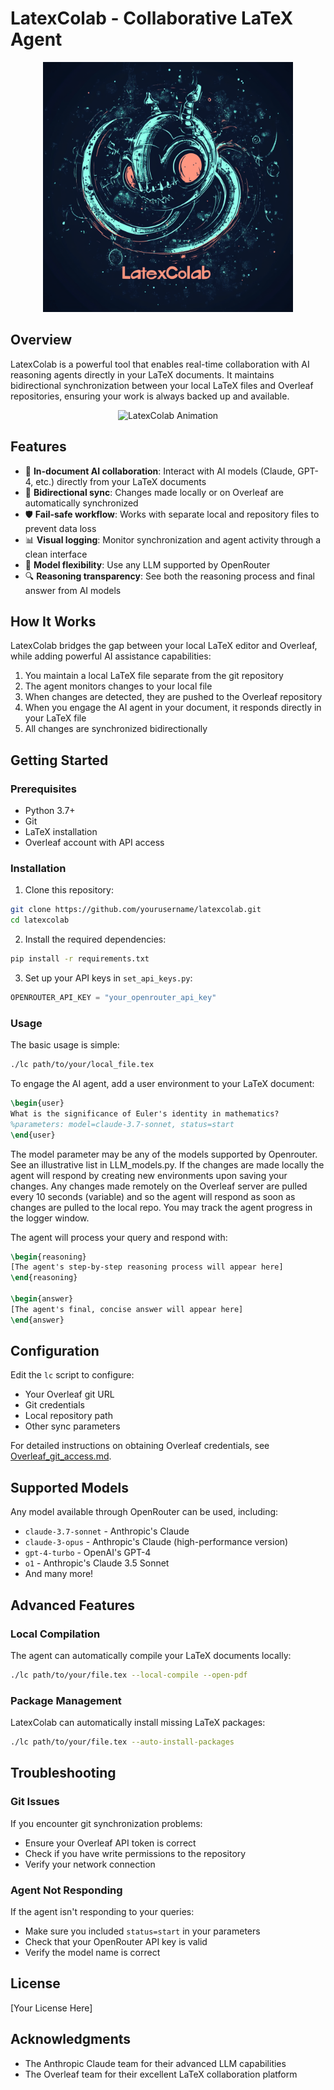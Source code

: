 # LatexColab - Collaborative LaTeX Agent

<div align="center">
  <img src="assets/LC1.png" alt="LatexColab Logo" width="400">
</div>

## Overview

LatexColab is a powerful tool that enables real-time collaboration with AI reasoning agents directly in your LaTeX documents. It maintains bidirectional synchronization between your local LaTeX files and Overleaf repositories, ensuring your work is always backed up and available.

<div align="center">
  <img src="assets/Jellyfish.gif" alt="LatexColab Animation" width="400">
</div>

## Features

- 🧠 **In-document AI collaboration**: Interact with AI models (Claude, GPT-4, etc.) directly from your LaTeX documents
- 🔄 **Bidirectional sync**: Changes made locally or on Overleaf are automatically synchronized
- 🛡️ **Fail-safe workflow**: Works with separate local and repository files to prevent data loss
- 📊 **Visual logging**: Monitor synchronization and agent activity through a clean interface
- 🧩 **Model flexibility**: Use any LLM supported by OpenRouter
- 🔍 **Reasoning transparency**: See both the reasoning process and final answer from AI models

## How It Works

LatexColab bridges the gap between your local LaTeX editor and Overleaf, while adding powerful AI assistance capabilities:

1. You maintain a local LaTeX file separate from the git repository
2. The agent monitors changes to your local file
3. When changes are detected, they are pushed to the Overleaf repository
4. When you engage the AI agent in your document, it responds directly in your LaTeX file
5. All changes are synchronized bidirectionally

## Getting Started

### Prerequisites

- Python 3.7+
- Git
- LaTeX installation
- Overleaf account with API access

### Installation

1. Clone this repository:
```bash
git clone https://github.com/yourusername/latexcolab.git
cd latexcolab
```

2. Install the required dependencies:
```bash
pip install -r requirements.txt
```

3. Set up your API keys in `set_api_keys.py`:
```python
OPENROUTER_API_KEY = "your_openrouter_api_key"
```

### Usage

The basic usage is simple:

```bash
./lc path/to/your/local_file.tex
```

To engage the AI agent, add a user environment to your LaTeX document:

```latex
\begin{user}
What is the significance of Euler's identity in mathematics?
%parameters: model=claude-3.7-sonnet, status=start
\end{user}
```

The model parameter may be any of the models supported by Openrouter. See an illustrative list in LLM_models.py.
If the changes are made locally the agent will respond by creating new environments upon saving your changes.
Any changes made remotely on the Overleaf server are pulled every 10 seconds (variable) and so the agent will respond
as soon as changes are pulled to the local repo. You may track the agent progress in the logger window.

The agent will process your query and respond with:

```latex
\begin{reasoning}
[The agent's step-by-step reasoning process will appear here]
\end{reasoning}

\begin{answer}
[The agent's final, concise answer will appear here]
\end{answer}
```

## Configuration

Edit the `lc` script to configure:

- Your Overleaf git URL
- Git credentials
- Local repository path
- Other sync parameters

For detailed instructions on obtaining Overleaf credentials, see [Overleaf_git_access.md](Overleaf_git_access.md).

## Supported Models

Any model available through OpenRouter can be used, including:

- `claude-3.7-sonnet` - Anthropic's Claude
- `claude-3-opus` - Anthropic's Claude (high-performance version)
- `gpt-4-turbo` - OpenAI's GPT-4 
- `o1` - Anthropic's Claude 3.5 Sonnet
- And many more!

## Advanced Features

### Local Compilation

The agent can automatically compile your LaTeX documents locally:

```bash
./lc path/to/your/file.tex --local-compile --open-pdf
```

### Package Management

LatexColab can automatically install missing LaTeX packages:

```bash
./lc path/to/your/file.tex --auto-install-packages
```

## Troubleshooting

### Git Issues

If you encounter git synchronization problems:
- Ensure your Overleaf API token is correct
- Check if you have write permissions to the repository
- Verify your network connection

### Agent Not Responding

If the agent isn't responding to your queries:
- Make sure you included `status=start` in your parameters
- Check that your OpenRouter API key is valid
- Verify the model name is correct

## License

[Your License Here]

## Acknowledgments

- The Anthropic Claude team for their advanced LLM capabilities
- The Overleaf team for their excellent LaTeX collaboration platform